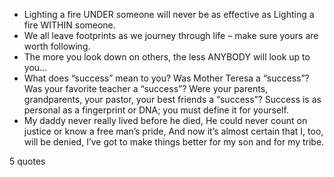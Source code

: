  - Lighting a fire UNDER someone will never be as effective as Lighting a fire WITHIN someone.
 - We all leave footprints as we journey through life – make sure yours are worth following.
 - The more you look down on others, the less ANYBODY will look up to you...
 - What does “success” mean to you? Was Mother Teresa a “success”? Was your favorite teacher a “success”? Were your parents, grandparents, your pastor, your best friends a “success”? Success is as personal as a fingerprint or DNA; you must define it for yourself.
 - My daddy never really lived before he died, He could never count on justice or know a free man’s pride, And now it’s almost certain that I, too, will be denied, I’ve got to make things better for my son and for my tribe.

5 quotes